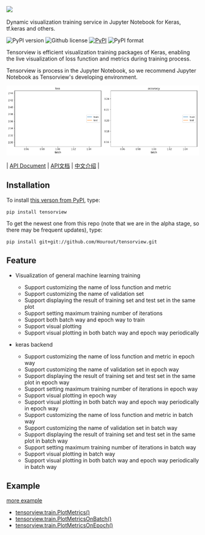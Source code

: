 ![](https://github.com/Hourout/tensorview/blob/master/image/tensorview.png)

Dynamic visualization training service in Jupyter Notebook for Keras, tf.keras and others.


![PyPI version](https://img.shields.io/pypi/pyversions/tensorview.svg)
![Github license](https://img.shields.io/github/license/Hourout/tensorview.svg)
[![PyPI](https://img.shields.io/pypi/v/tensorview.svg)](https://pypi.python.org/pypi/tensorview)
![PyPI format](https://img.shields.io/pypi/format/tensorview.svg)

Tensorview is efficient visualization training packages of Keras, enabling the live visualization of loss function and metrics during training process.

Tensorview is process in the Jupyter Notebook, so we recommend Jupyter Notebook as Tensorview's developing environment.

![](https://github.com/Hourout/beefly/blob/master/image/plot_metrics000.gif)

| [API Document](https://github.com/Hourout/tensorview/blob/master/document/English_API.md) | [API文档](https://github.com/Hourout/tensorview/blob/master/document/Chinese_API.md) | [中文介绍](https://github.com/Hourout/tensorview/blob/master/document/Chinese.md) |

## Installation

To install [this verson from PyPI](https://pypi.org/project/beefly/), type:

```
pip install tensorview
```

To get the newest one from this repo (note that we are in the alpha stage, so there may be frequent updates), type:

```
pip install git+git://github.com/Hourout/tensorview.git
```

## Feature
- Visualization of general machine learning training
  - Support customizing the name of loss function and metric 
  - Support customizing the name of validation set
  - Support displaying the result of training set and test set in the same plot
  - Support setting maximum training number of iterations
  - Support both batch way and epoch way to train
  - Support visual plotting
  - Support visual plotting in both batch way and epoch way periodically
  
- keras backend
  - Support customizing the name of loss function and metric in epoch way
  - Support customizing the name of validation set in epoch way
  - Support displaying the result of training set and test set in the same plot in epoch way
  - Support setting maximum training number of iterations in epoch way
  - Support visual plotting in epoch way
  - Support visual plotting in both batch way and epoch way periodically in epoch way
  - Support customizing the name of loss function and metric in batch way
  - Support customizing the name of validation set in batch way
  - Support displaying the result of training set and test set in the same plot in batch way
  - Support setting maximum training number of iterations in batch way
  - Support visual plotting in batch way
  - Support visual plotting in both batch way and epoch way periodically in batch way


## Example

[more example](https://github.com/Hourout/tensorview/blob/master/example/readme.md)

- [tensorview.train.PlotMetrics()](https://github.com/Hourout/tensorview/blob/master/example/tv.train.plot_metrics.ipynb)
- [tensorview.train.PlotMetricsOnBatch()](https://github.com/Hourout/tensorview/blob/master/example/PlotMetricsOnBatch.ipynb)
- [tensorview.train.PlotMetricsOnEpoch()](https://github.com/Hourout/tensorview/blob/master/example/PlotMetricsOnEpoch.ipynb)
